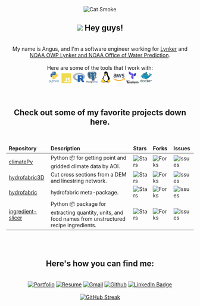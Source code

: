 
<!-- Header Section -->
<div id="header" align="center">
    <img alt="Cat Smoke" src="https://media.giphy.com/media/HknSLLEbzZCoM/giphy.gif" width="400"/>
</div>


<!-- Introduction Section -->
<div id="body" align="center">
    <h2> <img src="https://media.giphy.com/media/v1.Y2lkPTc5MGI3NjExdzR2MmF0d3g3aTFkZmh1cW1waGF4bTUwY21mN3R2ZmlqdXl2aGR2cyZlcD12MV9pbnRlcm5hbF9naWZfYnlfaWQmY3Q9cw/hvRJCLFzcasrR4ia7z/giphy.gif" width="20"/> Hey guys!</h2>
    <br>
    <span>My name is Angus, and I'm a software engineer working for <a href="https://lynker-intel.com/">Lynker</a> and <a href="https://water.noaa.gov/">NOAA OWP Lynker and NOAA Office of Water Prediction</a>.</span>
    </div>

<br>

<!-- Tools Section -->
<div id="tools" align="center">
    <span>Here are some of the tools that I work with:</span>
    <br>  
    <!-- Tools Icons -->
    <img alt="Python" src="https://raw.githubusercontent.com/devicons/devicon/master/icons/python/python-original-wordmark.svg" width="32"/>
    <img alt="Javascript" src="https://raw.githubusercontent.com/devicons/devicon/master/icons/javascript/javascript-plain.svg" width="27"/>
    <img alt="R" src="https://raw.githubusercontent.com/devicons/devicon/master/icons/r/r-original.svg" width="32"/>
    <img alt="PostgresQL" src="https://raw.githubusercontent.com/devicons/devicon/master/icons/postgresql/postgresql-original-wordmark.svg" width="32"/>
    <img alt="Linux" src="https://raw.githubusercontent.com/devicons/devicon/master/icons/linux/linux-original.svg" width="32"/>
    <img alt="AWS" src="https://raw.githubusercontent.com/devicons/devicon/master/icons/amazonwebservices/amazonwebservices-original-wordmark.svg" width="32"/>
    <img alt="Terraform" src="https://raw.githubusercontent.com/devicons/devicon/master/icons/terraform/terraform-original-wordmark.svg" width="32"/>
    <!-- <img alt="DigitalOcean" src="https://raw.githubusercontent.com/devicons/devicon/master/icons/digitalocean/digitalocean-original-wordmark.svg" width="32"/>
    <img alt="Flask" src="https://raw.githubusercontent.com/devicons/devicon/master/icons/flask/flask-original-wordmark.svg" width="37"/> -->
    <img alt="Docker" src="https://raw.githubusercontent.com/devicons/devicon/master/icons/docker/docker-original-wordmark.svg" width="33"/>
</div>

<br>
<br>

<!-- Projects Section -->
<div id="projects text" align="center">
    <h2>Check out some of my favorite projects down here.</h2>
</div>

<br>

<table align="center">
    <thead align="left">
        <tr>
            <td><b>Repository</b></td>
            <td><b>Description</b></td>
            <td><b>Stars <!-- ⭐ --></b></td>
            <td><b>Forks <!-- 🍴 --></b></td>
            <td><b>Issues <!-- 🐛 --></b></td>
        </tr>
    </thead>
    <tbody>
    <tr>
        <td><a href="https://github.com/LynkerIntel/climatePy" target="_blank">climatePy</a></td>
        <td>Python 📦 for getting point and gridded climate data by AOI.</td>
        <td><img alt="Stars" src="https://img.shields.io/github/stars/LynkerIntel/climatePy?style=flat&labelColor=073642&color=005970" height="20"/></td>
        <td><img alt="Forks" src="https://img.shields.io/github/forks/LynkerIntel/climatePy?style=flat&labelColor=073642&color=005970" height="20"/></td>
        <td><img alt="Issues" src="https://img.shields.io/github/issues/LynkerIntel/climatePy?style=flat&labelColor=073642&color=005970" height="20"/></td>
    </tr>
    <tr>
        <td><a href="https://github.com/NOAA-OWP/hydrofabric3D" target="_blank">hydrofabric3D</a></td>
        <td>Cut cross sections from a DEM and linestring network.</td>
        <td><img alt="Stars" src="https://img.shields.io/github/stars/mikejohnson51/hydrofabric3D?style=flat&labelColor=073642&color=005970" height="20"/></td>
        <td><img alt="Forks" src="https://img.shields.io/github/forks/mikejohnson51/hydrofabric3D?style=flat&labelColor=073642&color=005970" height="20"/></td>
        <td><img alt="Issues" src="https://img.shields.io/github/issues/mikejohnson51/hydrofabric3D?style=flat&labelColor=073642&color=005970" height="20"/></td>
    </tr>
    <tr>
        <td><a href="https://github.com/NOAA-OWP/hydrofabric" target="_blank">hydrofabric</a></td>
        <td>hydrofabric meta-package.</td>
        <td><img alt="Stars" src="https://img.shields.io/github/stars/NOAA-OWP/hydrofabric?style=flat&labelColor=073642&color=005970" height="20"/></td>
        <td><img alt="Forks" src="https://img.shields.io/github/forks/NOAA-OWP/hydrofabric?style=flat&labelColor=073642&color=005970" height="20"/></td>
        <td><img alt="Issues" src="https://img.shields.io/github/issues/NOAA-OWP/hydrofabric?style=flat&labelColor=073642&color=005970" height="20"/></td>
    </tr>
    <tr>
        <td><a href="https://github.com/anguswg-ucsb/ingredient-slicer" target="_blank">ingredient-slicer</a></td>
        <td>Python 📦 package for extracting quantity, units, and food names from unstructured recipe ingredients.</td>
        <td><img alt="Stars" src="https://img.shields.io/github/stars/anguswg-ucsb/ingredient-slicer?style=flat&labelColor=073642&color=005970" height="20"/></td>
        <td><img alt="Forks" src="https://img.shields.io/github/forks/anguswg-ucsb/ingredient-slicer?style=flat&labelColor=073642&color=005970" height="20"/></td>
        <td><img alt="Issues" src="https://img.shields.io/github/issues/anguswg-ucsb/ingredient-slicer?style=flat&labelColor=073642&color=005970" height="20"/></td>
    </tr>
  </tbody>
</table>


<br>
<br>

<!-- Badges Section -->
<div id="badges" align="center">
    <h2>Here's how you can find me:</h2>
    <br>
    <!-- Badges for portfolio, resume, etc. -->
    <a href="https://anguswatters.wixsite.com/personalportfolio"><img alt="Portfolio" src="https://img.shields.io/badge/Portfolio-b58900?style=flat" height="31" /></a>
    <a href="watters_resume.pdf"><img alt="Resume" src="https://img.shields.io/badge/Resume-002b36?style=flat" height="31" /></a> <!-- Assuming you have a resume named 'watters_resume.pdf' within the repo -->
    <a href="mailto:anguswatters@gmail.com"><img alt="Gmail" src="https://img.shields.io/badge/Gmail-cb4b16?style=flat&logo=gmail&logoColor=ece9e9" height="31" /></a>
    <a href="https://github.com/anguswg-ucsb" target="_blank"><img alt="Github" src="https://img.shields.io/badge/GitHub-%2312100E.svg?&style=flat&logo=Github&logoColor=ece9e9" height="32" /></a>
    <a href="https://www.linkedin.com/in/angus-watters/"><img src="https://img.shields.io/badge/LinkedIn-1f7dbf?style=flat&logo=linkedin&logoColor=ece9e9" alt="LinkedIn Badge" height="30" /></a>
</div>

<br>

<!-- Stats Section -->
<div id="stats" align="center">
<a href="https://git.io/streak-stats"><img src="https://github-readme-streak-stats.herokuapp.com?user=anguswg-ucsb&theme=solarized-dark&date_format=M%20j%5B%2C%20Y%5D" alt="GitHub Streak" /></a>
</div>
